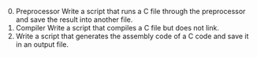 0. Preprocessor
Write a script that runs a C file through the preprocessor and save the result into another file.
1. Compiler
Write a script that compiles a C file but does not link.
2. Write a script that generates the assembly code of a C code and save it in an output file.
